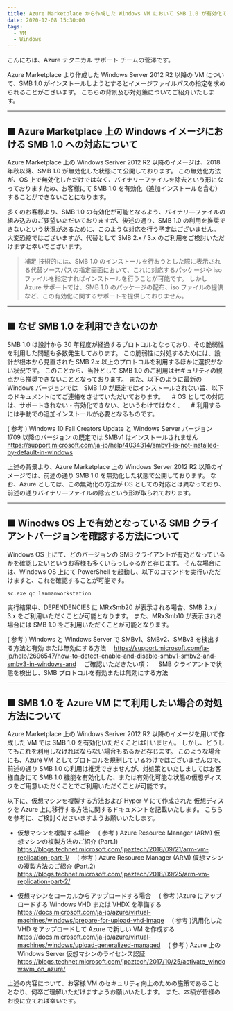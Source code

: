 ```yaml
---
title: Azure Marketplace から作成した Windows VM において SMB 1.0 が有効化できない事象について
date: 2020-12-08 15:30:00
tags:
  - VM
  - Windows
---
```


こんにちは、Azure テクニカル サポート チームの菅澤です。

Azure Marketplace より作成した Windows Server 2012 R2 以降の VM について、SMB 1.0 がインストールしようとするとイメージファイルパスの指定を求められることがございます。
こちらの背景及び対処策についてご紹介いたします。

<!-- more -->
<hr>

## ■ Azure Marketplace 上の Windows イメージにおける SMB 1.0 への対応について
Azure Marketplace 上の Windows Seriver 2012 R2 以降のイメージは、2018 年秋以降、SMB 1.0 が無効化した状態にて公開しております。
この無効化方法が、OS 上で無効化しただけではなく、バイナリーファイルを除去という形になっておりますため、お客様にて SMB 1.0 を有効化（追加インストールを含む）することができないことになります。

多くのお客様より、SMB 1.0 の有効化が可能となるよう、バイナリ―ファイルの組み込みのご要望いただいておりますが、後述の通り、SMB 1.0 の利用を推奨できないという状況があるために、このような対応を行う予定はございません。
大変恐縮ではございますが、代替として SMB 2.x / 3.x のご利用をご検討いただけますと幸いでございます。

> 補足
> 技術的には、SMB 1.0 のインストールを行おうとした際に表示される代替ソースパスの指定画面において、これに対応するパッケージや iso ファイルを指定すればインストールを行うことが可能です。
> しかし Azure サポートでは、SMB 1.0 のパッケージの配布、iso ファイルの提供など、この有効化に関するサポートを提供しておりません。

<hr>

## ■ なぜ SMB 1.0 を利用できないのか
SMB 1.0 は設計から 30 年程度が経過するプロトコルとなっており、その脆弱性を利用した問題も多数発生しております。
この脆弱性に対処するためには、設計が根本から見直された SMB 2.x 以上のプロトコルを利用するほかに選択がない状況です。
このことから、当社として SMB 1.0 のご利用はセキュリティの観点から推奨できないこととなっております。
また、以下のように最新の Windows バージョンでは　SMB 1.0 が既定ではインストールされない旨、以下のドキュメントにてご連絡をさせていただいております。
　\# OS としての対応は、サポートされない・有効化できない、というわけではなく、
　\# 利用するには手動での追加インストールが必要となるものです。

( 参考 ) Windows 10 Fall Creators Update と Windows Server バージョン 1709 以降のバージョン
   の既定では SMBv1 はインストールされません
　https://support.microsoft.com/ja-jp/help/4034314/smbv1-is-not-installed-by-default-in-windows

上述の背景より、Azure Marketplace 上の Windows Server 2012 R2 以降のイメージでは、前述の通り SMB 1.0 を無効化した状態で公開しております。
なお、Azure としては、この無効化の方法が OS としての対応とは異なっており、前述の通りバイナリ―ファイルの除去という形が取られております。

<hr>


## ■ Winodws OS 上で有効となっている SMB クライアントバージョンを確認する方法について
Windows OS 上にて、どのバージョンの SMB クライアントが有効となっているかを確認したいというお客様も多くいらっしゃるかと存じます。
そんな場合には、Windows OS 上にて PowerShell を起動し、以下のコマンドを実行いただけますと、これを確認することが可能です。
```
sc.exe qc lanmanworkstation
```
実行結果中、DEPENDENCIES に MRxSmb20 が表示される場合、SMB 2.x / 3.x をご利用いただくことが可能となります。
また、MRxSmb10 が表示される場合には SMB 1.0 をご利用いただくことが可能となります。

( 参考 ) Windows と Windows Server で SMBv1、SMBv2、SMBv3 を検出する方法と有効
       または無効にする方法
　https://support.microsoft.com/ja-jp/help/2696547/how-to-detect-enable-and-disable-smbv1-smbv2-and-smbv3-in-windows-and
　ご確認いただきたい項：
　SMB クライアントで状態を検出し、SMB プロトコルを有効または無効にする方法

<hr>

## ■ SMB 1.0 を Azure VM にて利用したい場合の対処方法について
Azure Marketplace 上の Windows Seriver 2012 R2 以降のイメージを用いて作成した VM では SMB 1.0 を有効化いただくことは叶いません。
しかし、どうしてもこれを利用しなければならない場合もあるかと存じます。
このような場合にも、Azure VM としてプロトコルを規制しているわけではございませんので、前述の通り SMB 1.0 の利用は推奨できませんが、対処策といたしましてはお客様自身にて SMB 1.0 機能を有効化した、または有効化可能な状態の仮想ディスクをご用意いただくことでご利用いただくことが可能です。

以下に、仮想マシンを複製する方法および Hyper-V にて作成された 仮想ディスクを Azure 上に移行する方法に関するドキュメントを記載いたします。
こちらを参考に、ご検討くださいますようお願いいたします。
 
- 仮想マシンを複製する場合
　( 参考 ) Azure Resource Manager (ARM) 仮想マシンの複製方法のご紹介 (Part.1)
　https://blogs.technet.microsoft.com/jpaztech/2018/09/21/arm-vm-replication-part-1/
　( 参考 ) Azure Resource Manager (ARM) 仮想マシンの複製方法のご紹介 (Part.2)
　https://blogs.technet.microsoft.com/jpaztech/2018/09/25/arm-vm-replication-part-2/
 
- 仮想マシンをローカルからアップロードする場合
　( 参考 )Azure にアップロードする Windows VHD または VHDX を準備する
　https://docs.microsoft.com/ja-jp/azure/virtual-machines/windows/prepare-for-upload-vhd-image
　( 参考 )汎用化した VHD をアップロードして Azure で新しい VM を作成する
　https://docs.microsoft.com/ja-jp/azure/virtual-machines/windows/upload-generalized-managed
　( 参考 ) Azure 上の Windows Server 仮想マシンのライセンス認証
　https://blogs.technet.microsoft.com/jpaztech/2017/10/25/activate_windowsvm_on_azure/ 

上述の内容について、お客様 VM のセキュリティ向上のための施策であることとなり、何卒ご理解いただけますようお願いいたします。
また、本稿が皆様のお役に立てれば幸いです。
